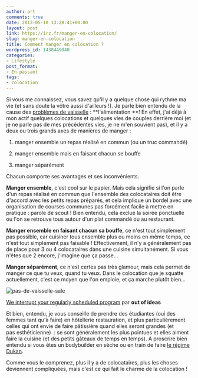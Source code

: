 ```yaml
---
author: art
comments: true
date: 2013-05-10 13:28:41+00:00
layout: post
link: https://irz.fr/manger-en-colocation/
slug: manger-en-colocation
title: Comment manger en colocation ?
wordpress_id: 1438449040
categories:
- Lifestyle
post_format:
- En passant
tags:
- colocation
---
```


Si vous me connaissez, vous savez qu'il y a quelque chose qui rythme ma vie (et sans doute la vôtre aussi d'ailleurs !). Je parle bien entendu de la cause des [problèmes de vaisselle](https://irz.fr/departager-entre-colocataires) : **l'alimentation **!<!-- more --> En effet, j'ai déjà à mon actif quelques colocations et quelques vies de couples derrière moi (et je ne parle pas de mes précédentes vies, je ne m'en souvient pas), et il y a deux ou trois grands axes de manières de manger :



	
  1. manger ensemble un repas réalisé en commun (ou un truc commandé)

	
  2. manger ensemble mais en faisant chacun se bouffe

	
  3. manger séparément


Chacun comporte ses avantages et ses inconvénients.

**Manger ensemble**, c'est cool sur le papier. Mais cela signifie si l'on parle d'un repas réalisé en commun que l'ensemble des colocataires doit être d'accord avec les petits repas préparés, et cela implique un bordel avec une organisation de courses communes pas forcément facile à mettre en pratique : parole de scout ! Bien entendu, cela exclue la soirée ponctuelle ou l'on se retrouve tous autour d'un plat commandé ou au restaurant.

**Manger ensemble en faisant chacun sa bouffe**, ce n'est tout simplement pas possible, car cuisiner tous ensemble plus ou moins en même temps, ce n'est tout simplement pas faisable ! Effectivement, il n'y a généralement pas de place pour 3 ou 4 colocataires dans une cuisine simultanément. Si vous n'êtes que 2 encore, j'imagine que ça passe...

**Manger séparément**, ce n'est certes pas très glamour, mais cela permet de manger ce que tu veux, quand tu veux. Dans le colocation que je squatte actuellement, c'est ce moyen que l'on emploie, et ça marche plutôt bien...

![pas-de-vaisselle-sale](https://static.irz.fr/2013/05/pas-de-vaisselle-sale-640x480.jpg)


[We interrupt your regularly scheduled program](http://www.flickr.com/photos/outofideas/280343710/in/photostream/) par **out of ideas**


Et bien, entendu, je vous conseille de prendre des étudiantes (oui des femmes tant qu'à faire) en hôtellerie restauration, et plus particulièrement celles qui ont envie de faire pâtissière quand elles seront grandes (et pas esthéticienne)  : se sont généralement les plus pointues et elles aiment faire la cuisine (et des petits gâteaux de temps en temps). A proscrire bien entendu si vous êtes un bodybuilder en sèche ou en train de faire [le régime Dukan](https://irz.fr/pp-10-meilleurs-plats-regime-dukan).

Comme vous le comprenez, plus il y a de colocataires, plus les choses deviennent compliquées, mais c'est ce qui fait le charme de la colocation !


